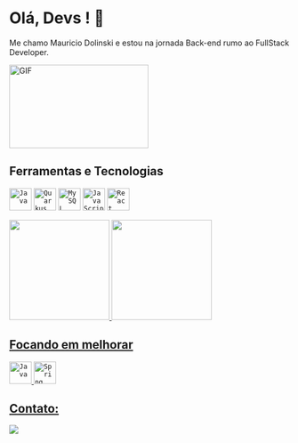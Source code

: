 
# Olá, Devs ! 👋

Me chamo Mauricio Dolinski e estou na jornada Back-end rumo ao FullStack Developer.

<img align-text="center" alt="GIF" src="https://github.com/abhisheknaiidu/abhisheknaiidu/blob/master/code.gif?raw=true" width="250" height="150" />





## Ferramentas e Tecnologias

<code><img loading="lazy" src="https://cdn.jsdelivr.net/gh/devicons/devicon/icons/java/java-original.svg" width="40" height="40" title="Java" alt="Java"/></code>
<code><img loading="lazy" src="https://www.svgrepo.com/download/354245/quarkus-icon.svg" width="40" height="40" title="Quarkus" alt="Quarkus"/></code>
<code><img loading="lazy" src="https://cdn.jsdelivr.net/gh/devicons/devicon/icons/mysql/mysql-original.svg" width="40" height="40" title="MySQL" alt="MySQL"/></code>
<code><img loading="lazy" src="https://cdn.jsdelivr.net/gh/devicons/devicon/icons/javascript/javascript-plain.svg" width="40" height="40" title="JavaScript" alt="JavaScript"/></code>
<code><img loading="lazy" src="https://www.svgrepo.com/download/354259/react.svg" width="40" height="40" title="React" alt="React"/></code>

    

<a href="https://github.com/Mauricio-Dolinski">
<img loading="lazy" height="180em" src="https://github-readme-stats.vercel.app/api/top-langs/?username=Mauricio-Dolinski&layout=compact&langs_count=6&theme=dracula&locale=pt-br"/>
<img loading="lazy" height="180em" src="https://github-readme-stats.vercel.app/api?username=Mauricio-Dolinski&include_all_commits=true&theme=dracula&rank_icon=github&locale=pt-br"/>
          
## Focando em melhorar

<code><img loading="lazy" src="https://cdn.jsdelivr.net/gh/devicons/devicon/icons/java/java-original.svg" width="40" height="40" title="Java" alt="Java"/></code> 
<code><img loading="lazy" src="https://www.svgrepo.com/download/354380/spring-icon.svg" width="40" height="40" title="Spring" alt="Spring"/></code> 


## Contato:

<div>
<a href="https://www.linkedin.com/in/mauricio-dolinski" target="_blank"><img loading="lazy" src="https://img.shields.io/badge/-LinkedIn-%230077B5?style=for-the-badge&logo=linkedin&logoColor=white" target="_blank"></a>   
</div>

<div>

</div>
